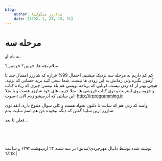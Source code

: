 ```yaml
---
blog:
    author: شااززز منگولیا
    date: [1392, 2, 23, 19, 31]
---
```

# مرحله سه

<div class="cnt">
<div>به نام او.</div>
<p></p>
<p>سلام بچه ها. خوبین؟ خوشین؟ </p>
<p>کم کم داریم به مرحله سه نزدیک میشیم. احتمال 99% قراره که شاززز امسال چند تا آزمون بگیره ولی زمانش به این زودی ها نیست. شما سعی کنید برید حسابی کد بزنید. هیچی بهتر از کد زدن نیست. اونایی که برنامه نویسی هم بلد نیستن چیزی که زیاده کتاب و جزوه روی اینترنت و توی کتاب فروشی ها. مثلا جزوه های خود شاززز هست و یا مثلا این سایتی که آدرسشو زدم الان :-سوت  <a href="http://irprogramming.ir/" target="_blank">http://irprogramming.ir</a></p>
<p>واسه کد زدن هم که سایت تا دلتون بخواد هست و کلی سوال متنوع داره. انقد توی شاززز ازین سایتا گفتن که دیگه بیخوده من هم اسم سایت بدم.</p>
<p>فعلن تا بعد...</p>
<p><br/></p>
<p><a href="http://irprogramming.ir/" target="_blank"><br/></a></p>
<p></p>
<div><p></p></div>
<div class="postDesc">نوشته شده توسط دانیال مهرجردی(سابق) در سه شنبه ۲۴ اردیبهشت۱۳۹۲ و ساعت 17:18 
	 |</div>
</div>
